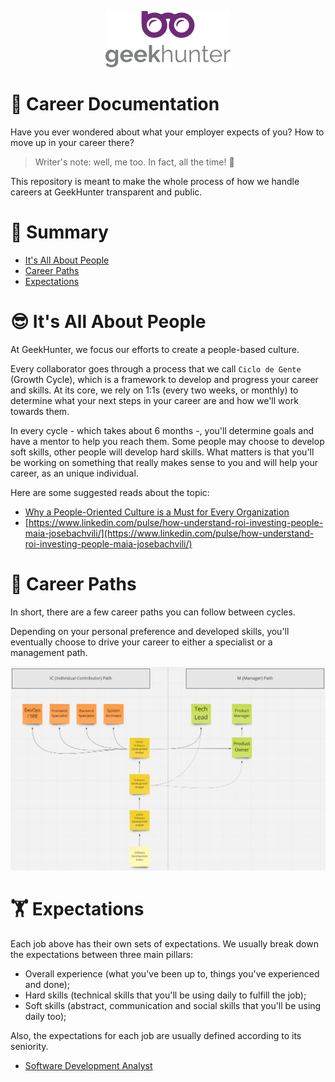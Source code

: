 <p align="center">
  <img alt="logo" src="/docs/logo.png" width="200">
</p>

# 🚀 Career Documentation

Have you ever wondered about what your employer expects of you? How to move up in your career there?

> Writer's note: well, me too. In fact, all the time! 🤔

This repository is meant to make the whole process of how we handle careers at GeekHunter transparent and public.

# :pushpin: Summary

* [It's All About People](#its-all-about-people)
* [Career Paths](#career-paths)
* [Expectations](#expectations)

# 😎 It's All About People

At GeekHunter, we focus our efforts to create a people-based culture.

Every collaborator goes through a process that we call `Ciclo de Gente` (Growth Cycle), which is a framework to develop and progress your career and skills. At its core, we rely on
1:1s (every two weeks, or monthly) to determine what your next steps in your career are and how we'll work towards them.

In every cycle - which takes about 6 months -, you'll determine goals and have a mentor to help you reach them. Some people may choose to develop soft skills, other
people will develop hard skills. What matters is that you'll be working on something that really makes sense to you and will help your career, as an unique individual.

Here are some suggested reads about the topic:

- [Why a People-Oriented Culture is a Must for Every Organization](https://www.inscapeconsulting.com/2021/04/a-people-oriented-culture-is-a-must-for-every-organization)
- [https://www.linkedin.com/pulse/how-understand-roi-investing-people-maia-josebachvili/](https://www.linkedin.com/pulse/how-understand-roi-investing-people-maia-josebachvili/)

# 🏹 Career Paths

In short, there are a few career paths you can follow between cycles.

Depending on your personal preference and developed skills, you'll eventually choose to drive your career to either a specialist or a management path.

<img alt="geekhunter-career-path" src="/docs/geekhunter-career-path.jpg" width="2000">

# 🏋️ Expectations

Each job above has their own sets of expectations. We usually break down the expectations between three main pillars:

- Overall experience (what you've been up to, things you've experienced and done);
- Hard skills (technical skills that you'll be using daily to fulfill the job);
- Soft skills (abstract, communication and social skills that you'll be using daily too);

Also, the expectations for each job are usually defined according to its seniority.

* [Software Development Analyst](https://github.com/GeekHunter-Brasil/hello-world/tree/master/career/expectations/software-development-analyst)
